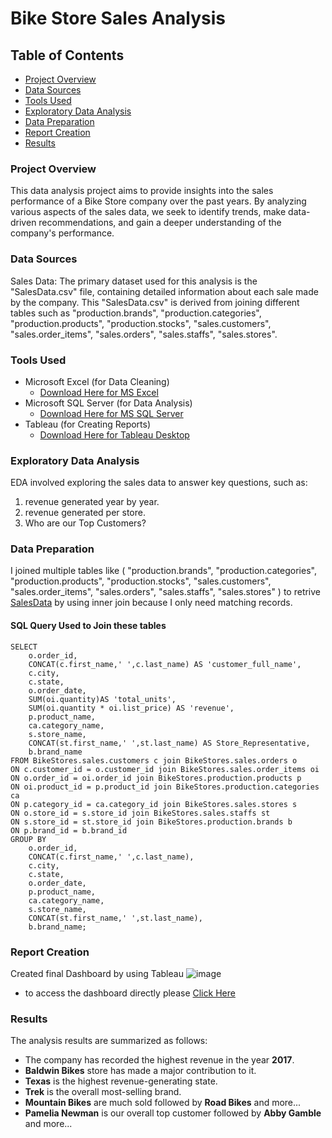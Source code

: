 # Bike Store Sales Analysis

## Table of Contents
- [Project Overview](#project-overview)
- [Data Sources](#data-sources)
- [Tools Used](#tools-used)
- [Exploratory Data Analysis](#exploratory-data-analysis)
- [Data Preparation](#data-preparation)
- [Report Creation](#report-creation)
- [Results](#results)

### Project Overview
This data analysis project aims to provide insights into the sales performance of a Bike Store company over the past years. By analyzing various aspects of the sales data, we seek to identify trends, make data-driven recommendations, and gain a deeper understanding of the company's performance.

### Data Sources
Sales Data: The primary dataset used for this analysis is the "SalesData.csv" file, containing detailed information about each sale made by the company.
This "SalesData.csv" is derived from joining different tables such as "production.brands", "production.categories", "production.products", "production.stocks", "sales.customers", "sales.order_items", "sales.orders", "sales.staffs", "sales.stores".

### Tools Used
- Microsoft Excel (for Data Cleaning)
    - [Download Here for MS Excel](https://www.microsoft.com/en-in/microsoft-365/previous-versions/microsoft-excel-2010)
- Microsoft SQL Server (for Data Analysis)
    - [Download Here for MS SQL Server](https://learn.microsoft.com/en-us/sql/ssms/download-sql-server-management-studio-ssms?view=sql-server-ver16)
- Tableau (for Creating Reports)
    - [Download Here for Tableau Desktop](https://www.tableau.com/products/desktop/download)

### Exploratory Data Analysis
EDA involved exploring the sales data to answer key questions, such as:

1. revenue generated year by year.
2. revenue generated per store.
3. Who are our Top Customers?

### Data Preparation
I joined multiple tables like (
  "production.brands",
  "production.categories",
  "production.products",
  "production.stocks",
  "sales.customers",
  "sales.order_items",
  "sales.orders",
  "sales.staffs",
  "sales.stores"
) to retrive [SalesData](https://drive.google.com/file/d/1KW8827rp_HlR_r5T5AKtAHXhJ9hAZebP/view?usp=sharing) by using inner join because I only need matching records.

#### SQL Query Used to Join these tables
```MS SQL server
SELECT
	o.order_id,
	CONCAT(c.first_name,' ',c.last_name) AS 'customer_full_name',
	c.city,
	c.state,
	o.order_date,
	SUM(oi.quantity)AS 'total_units',
	SUM(oi.quantity * oi.list_price) AS 'revenue',
	p.product_name,
	ca.category_name,
	s.store_name,
	CONCAT(st.first_name,' ',st.last_name) AS Store_Representative,
	b.brand_name
FROM BikeStores.sales.customers c join BikeStores.sales.orders o
ON c.customer_id = o.customer_id join BikeStores.sales.order_items oi
ON o.order_id = oi.order_id join BikeStores.production.products p
ON oi.product_id = p.product_id join BikeStores.production.categories ca
ON p.category_id = ca.category_id join BikeStores.sales.stores s
ON o.store_id = s.store_id join BikeStores.sales.staffs st
ON s.store_id = st.store_id join BikeStores.production.brands b
ON p.brand_id = b.brand_id
GROUP BY
	o.order_id,
	CONCAT(c.first_name,' ',c.last_name),
	c.city,
	c.state,
	o.order_date,
	p.product_name,
	ca.category_name,
	s.store_name,
	CONCAT(st.first_name,' ',st.last_name),
	b.brand_name;
```

### Report Creation
Created final Dashboard by using Tableau
![image](https://github.com/Shivam7370/BikeStore_Sales_Analysis/assets/92902294/f1f812b7-11fb-4be3-b02f-3d043861cc7d)
- to access the dashboard directly please [Click Here](https://public.tableau.com/views/BikeStore_Executive_Dashboard/Dashboard1?:language=en-US&:sid=&:display_count=n&:origin=viz_share_link)


### Results
The analysis results are summarized as follows:
- The company has recorded the highest revenue in the year **2017**.
- **Baldwin Bikes** store has made a major contribution to it.
- **Texas** is the highest revenue-generating state.
- **Trek** is the overall most-selling brand.
- **Mountain Bikes** are much sold followed by **Road Bikes** and more...
- **Pamelia Newman** is our overall top customer followed by **Abby Gamble** and more...

